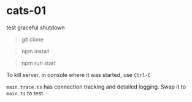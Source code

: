 # cats-01
test graceful shutdown


> git clone

> npm install

> npm run start

To kill server, in console where it was started, use `Ctrl-C`

`main.trace.ts` has connection tracking and detailed logging.  Swap it to `main.ts` to test.

